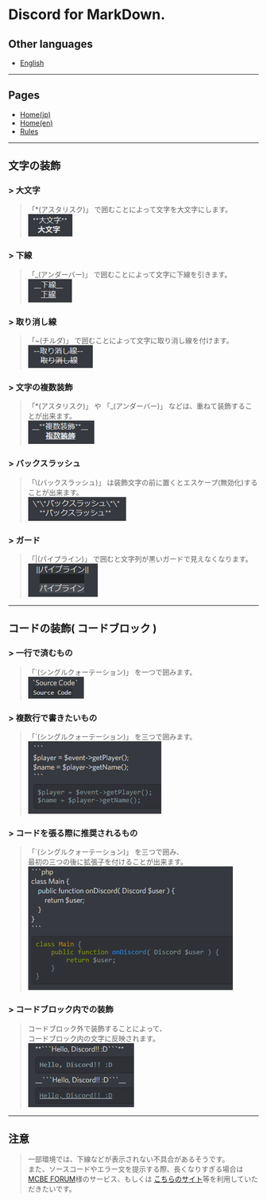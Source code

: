 # Discord for MarkDown.

## Other languages

- [English](/mark_en.md)

***

## Pages

- [Home(jp)](/index.md)
- [Home(en)](/index_en.md)
- [Rules](/rules.md)

***

## 文字の装飾

### > 大文字

> 「\*(アスタリスク)」 で囲むことによって文字を大文字にします。  
> ![cap01](assets/cap01.PNG)

### > 下線

> 「\_(アンダーバー)」 で囲むことによって文字に下線を引きます。  
> ![cap02](assets/cap02.PNG)

### > 取り消し線

> 「\~(チルダ)」 で囲むことによって文字に取り消し線を付けます。  
> ![cap03](assets/cap03.PNG)

### > 文字の複数装飾

> 「\*(アスタリスク)」 や 「\_(アンダーバー)」 などは、重ねて装飾することが出来ます。  
> ![cap04](assets/cap04.PNG)  

### > バックスラッシュ

> 「\\(バックスラッシュ)」 は装飾文字の前に置くとエスケープ(無効化)することが出来ます。  
> ![cap05](assets/cap05.PNG)

### > ガード

> 「|(パイプライン)」 で囲むと文字列が黒いガードで見えなくなります。  
> ![cap06](assets/cap06.PNG)  

***

## コードの装飾( コードブロック )

### > 一行で済むもの

> 「\`(シングルクォーテーション)」 を一つで囲みます。  
> ![cap07](assets/cap07.PNG)

### > 複数行で書きたいもの

> 「\`(シングルクォーテーション)」 を三つで囲みます。  
> ![cap08](assets/cap08.PNG)

### > コードを張る際に推奨されるもの

> 「\`(シングルクォーテーション)」 を三つで囲み、  
> 最初の三つの後に拡張子を付けることが出来ます。  
> ![cap09](assets/cap09.PNG)  

### > コードブロック内での装飾

> コードブロック外で装飾することによって、  
> コードブロック内の文字に反映されます。  
> ![cap10](assets/cap10.PNG)

***

## 注意

> 一部環境では、下線などが表示されない不具合があるそうです。  
> また、ソースコードやエラー文を提示する際、長くなりすぎる場合は  
> [MCBE FORUM](https://forum.mcbe.jp)様のサービス、もしくは
> [こちらのサイト](https://pastebin.com/)等を利用していただきたいです。
